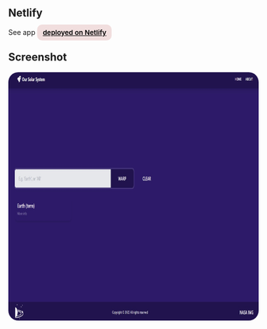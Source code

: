 
## Netlify

See app <a href="https://determined-panini-866c92.netlify.app/" target="_blank" rel="noopener noreferrer"
    style="padding:0.5rem 0.7rem;
    color: black;
    background: #F1DEDE;
    border-radius:10px;
    font-size:0.85rem;
    font-weight:600;">deployed on Netlify</a> <br/> 

## Screenshot

<img src="/screenshot.jpg" height="500" style="border-radius:20px;margin-bottom:2rem;" />
